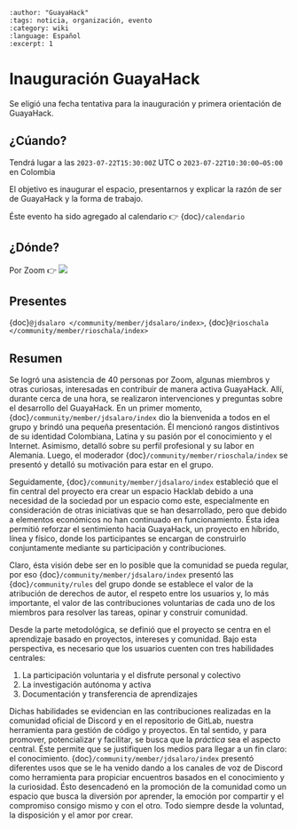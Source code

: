 ```{post} 2023-06-30
:author: "GuayaHack"
:tags: noticia, organización, evento
:category: wiki
:language: Español
:excerpt: 1
```

# Inauguración GuayaHack

Se eligió una fecha tentativa para la inauguración y primera orientación de GuayaHack.

## ¿Cúando?

Tendrá lugar a las `2023‐07‐22T15:30:00Z` UTC o `2023‐07‐22T10:30:00−05:00` en Colombia 

El objetivo es inaugurar el espacio, presentarnos y explicar la razón de ser de GuayaHack y la forma de trabajo.

Éste evento ha sido agregado al calendario 👉 {doc}`/calendario`

## ¿Dónde?

Por Zoom 👉 <a target="_blank" href="https://calendar.google.com/calendar/event?action=TEMPLATE&amp;tmeid=N3U2bTNjZHYxbzMwNW50aTJrdGk0OTBwbTggZ3VheWFoYWNrQG0&amp;tmsrc=guayahack%40gmail.com"><img border="0" src="https://www.google.com/calendar/images/ext/gc_button1_es.gif"></a>

## Presentes 

{doc}`@jdsalaro </community/member/jdsalaro/index>`, {doc}`@rioschala </community/member/rioschala/index>`

## Resumen

Se logró una asistencia de 40 personas por Zoom, algunas miembros y otras curiosas, interesadas en contribuir de manera activa GuayaHack. Allí, durante cerca de una hora, se realizaron intervenciones y preguntas sobre el desarrollo del GuayaHack. En un primer momento, {doc}`/community/member/jdsalaro/index` dio la bienvenida a todos en el grupo y brindó una pequeña presentación. Él mencionó rangos distintivos de su identidad Colombiana, Latina y su pasión por el conocimiento y el Internet. Asimismo, detalló sobre su perfil profesional y su labor en Alemania.
Luego, el moderador {doc}`/community/member/rioschala/index` se presentó y detalló su motivación para estar en el grupo.

Seguidamente, {doc}`/community/member/jdsalaro/index` estableció que el fin central del proyecto era crear un espacio Hacklab debido a una necesidad de la sociedad por un espacio como este, especialmente en consideración de otras iniciativas que se han desarrollado, pero que debido a elementos económicos no han continuado en funcionamiento. Ésta idea permitió reforzar el sentimiento hacia GuayaHack, un proyecto en híbrido, línea y físico, donde los participantes se encargan de construirlo conjuntamente mediante su participación y contribuciones.
 
Claro, ésta visión debe ser en lo posible que la comunidad se pueda regular, por eso {doc}`/community/member/jdsalaro/index` presentó las {doc}`/community/rules` del grupo donde se establece el valor de la atribución de derechos de autor, el respeto entre los usuarios y, lo más importante, el valor de las contribuciones voluntarias de cada uno de los miembros para resolver las tareas, opinar y construir comunidad.
 
Desde la parte metodológica, se definió que el proyecto se centra en el aprendizaje basado en proyectos, intereses y comunidad. Bajo esta perspectiva, es necesario que los usuarios cuenten con tres habilidades centrales:

1. La participación voluntaria y el disfrute personal y colectivo
2. La investigación autónoma y activa
3. Documentación y transferencia de aprendizajes

Dichas habilidades se evidencian en las contribuciones realizadas en la comunidad oficial de Discord y en el repositorio de GitLab, nuestra herramienta para gestión de código y proyectos. En tal sentido, y para promover, potencializar y facilitar, se busca que la *práctica* sea el aspecto central. Éste permite que se justifiquen los medios para llegar a un fin claro: el conocimiento. {doc}`/community/member/jdsalaro/index` presentó diferentes usos que se le ha venido dando a los canales de voz de Discord como herramienta para propiciar encuentros basados en el conocimiento y la curiosidad. Ésto desencadenó en la promoción de la comunidad como un espacio que busca la diversión por aprender, la emoción por compartir y el compromiso consigo mismo y con el otro. Todo siempre desde la voluntad, la disposición y el amor por crear.

